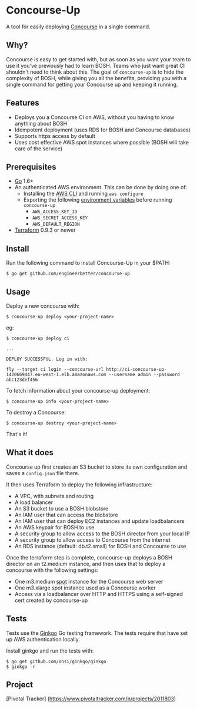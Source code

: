 # Concourse-Up

A tool for easily deploying [Concourse](concourse.ci) in a single command.

## Why?

Concourse is easy to get started with, but as soon as you want your team to use it you've
previously had to learn BOSH. Teams who just want great CI shouldn't need to think about this.
The goal of `concourse-up` is to hide the complexity of BOSH, while giving you all the benefits,
providing you with a single command for getting your Concourse up and keeping it running.

## Features

- Deploys you a Concourse CI on AWS, without you having to know anything about BOSH
- Idempotent deployment (uses RDS for BOSH and Concourse databases)
- Supports https access by default
- Uses cost effective AWS spot instances where possible (BOSH will take care of the service)

## Prerequisites

- [Go](https://golang.org/doc/install) 1.6+
- An authenticated AWS environment. This can be done by doing one of:
  - Installing the [AWS CLI](http://docs.aws.amazon.com/cli/latest/userguide/installing.html) and running `aws configure`
  - Exporting the following [environment variables](http://docs.aws.amazon.com/cli/latest/userguide/cli-chap-getting-started.html#cli-environment) before running `concourse-up`
    - `AWS_ACCESS_KEY_ID`
    - `AWS_SECRET_ACCESS_KEY`
    - `AWS_DEFAULT_REGION`
- [Terraform](https://www.terraform.io/intro/getting-started/install.html) 0.9.3 or newer

## Install

Run the following command to install Concourse-Up in your $PATH:

```
$ go get github.com/engineerbetter/concourse-up
```

## Usage

Deploy a new concourse with:

```
$ concourse-up deploy <your-project-name>
```

eg:

```
$ concourse-up deploy ci

...

DEPLOY SUCCESSFUL. Log in with:

fly --target ci login --concourse-url http://ci-concourse-up-1420669447.eu-west-1.elb.amazonaws.com --username admin --password abc123def456

```

To fetch information about your concourse-up deployment:

```
$ concourse-up info <your-project-name>
```

To destroy a Concourse:

```
$ concourse-up destroy <your-project-name>
```

That's it!

## What it does

Concourse up first creates an S3 bucket to store its own configuration and saves a `config.json` file there.

It then uses Terraform to deploy the following infrastructure:

- A VPC, with subnets and routing
- A load balancer
- An S3 bucket to use a BOSH blobstore
- An IAM user that can access the blobstore
- An IAM user that can deploy EC2 instances and update loadbalancers
- An AWS keypair for BOSH to use
- A security group to allow access to the BOSH director from your local IP
- A security group to allow access to Concourse from the internet
- An RDS instance (default: db.t2.small) for BOSH and Concourse to use

Once the terraform step is complete, concourse-up deploys a BOSH director on an t2.medium instance, and then uses that to deploy a concourse with the following settings:

- One m3.medium [spot](https://aws.amazon.com/ec2/spot/) instance for the Concourse web server
- One m3.xlarge spot instance used as a Concourse worker
- Access via a loadbalancer over HTTP and HTTPS using a self-signed cert created by concourse-up

## Tests

Tests use the [Ginkgo](https://onsi.github.io/ginkgo/) Go testing framework. The tests require that have set up AWS authentication locally.

Install ginkgo and run the tests with:

```
$ go get github.com/onsi/ginkgo/ginkgo
$ ginkgo -r
```

## Project

[Pivotal Tracker] (https://www.pivotaltracker.com/n/projects/2011803)
